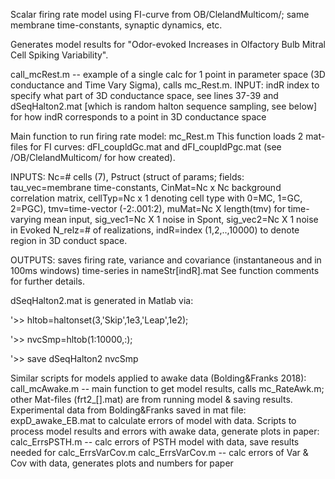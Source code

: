 Scalar firing rate model using FI-curve from OB/ClelandMulticom/; same membrane time-constants, synaptic dynamics, etc.

Generates model results for "Odor-evoked Increases in Olfactory Bulb Mitral Cell Spiking Variability".

call_mcRest.m -- example of a single calc for 1 point in parameter space (3D conductance and Time Vary Sigma), calls mc_Rest.m.
INPUT: indR index to specify what part of 3D conductance space, see lines 37-39 and dSeqHalton2.mat [which is random halton sequence sampling, see below] for how indR corresponds to a point in 3D conductance space

Main function to run firing rate model: mc_Rest.m
This function loads 2 mat-files for FI curves: dFI_coupldGc.mat and dFI_coupldPgc.mat (see /OB/ClelandMulticom/ for how created). 

INPUTS: Nc=# cells (7), Pstruct (struct of params; fields: tau_vec=membrane time-constants, CinMat=Nc x Nc background correlation matrix, cellTyp=Nc x 1 denoting 
cell type with 0=MC, 1=GC, 2=PGC), tmv=time-vector (-2:.001:2), muMat=Nc X length(tmv) for time-varying mean input, sig_vec1=Nc X 1 noise in Spont, sig_vec2=Nc X 1 noise in Evoked
N_relz=# of realizations, indR=index (1,2,..,10000) to denote region in 3D conduct space.

OUTPUTS: saves firing rate, variance and covariance (instantaneous and in 100ms windows) time-series in nameStr[indR].mat
See function comments for further details.

dSeqHalton2.mat is generated in Matlab via:

'>> hltob=haltonset(3,'Skip',1e3,'Leap',1e2);

'>> nvcSmp=hltob(1:10000,:);

'>> save dSeqHalton2 nvcSmp

Similar scripts for models applied to awake data (Bolding&Franks 2018):
call_mcAwake.m -- main function to get model results, calls mc_RateAwk.m; other Mat-files (frt2_[].mat) are from running model & saving results. 
 Experimental data from Bolding&Franks saved in mat file: expD_awake_EB.mat to calculate errors of model with data. 
Scripts to process model results and errors with awake data, generate plots in paper: 
calc_ErrsPSTH.m -- calc errors of PSTH model with data, save results needed for calc_ErrsVarCov.m
calc_ErrsVarCov.m -- calc errors of Var & Cov with data, generates plots and numbers for paper
